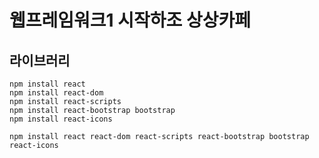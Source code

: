 # 웹프레임워크1 시작하조 상상카페

## 라이브러리
```
npm install react
npm install react-dom
npm install react-scripts
npm install react-bootstrap bootstrap
npm install react-icons
```
```
npm install react react-dom react-scripts react-bootstrap bootstrap react-icons
```

